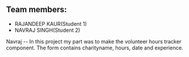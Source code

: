 ## Team members:
- RAJANDEEP KAUR(Student 1)
- NAVRAJ SINGH(Student 2)


Navraj -- In this project my part was to make the volunteer hours tracker component. The form contains charityname, hours, date and experience. 